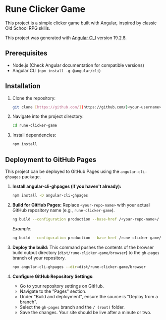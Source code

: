 # Rune Clicker Game

This project is a simple clicker game built with Angular, inspired by classic Old School RPG skills.

This project was generated with [Angular CLI](https://github.com/angular/angular-cli) version 19.2.8.

## Prerequisites

* Node.js (Check Angular documentation for compatible versions)
* Angular CLI (`npm install -g @angular/cli`)

## Installation

1.  Clone the repository:
    ```bash
    git clone [https://github.com/](https://github.com/)<your-username>/rune-clicker-game.git
    ```
2.  Navigate into the project directory:
    ```bash
    cd rune-clicker-game
    ```
3.  Install dependencies:
    ```bash
    npm install
    ```

## Deployment to GitHub Pages

This project can be deployed to GitHub Pages using the `angular-cli-ghpages` package.

1.  **Install angular-cli-ghpages (if you haven't already):**
    ```bash
    npm install -D angular-cli-ghpages
    ```

2.  **Build for GitHub Pages:**
    Replace `<your-repo-name>` with your actual GitHub repository name (e.g., `rune-clicker-game`).
    ```bash
    ng build --configuration production --base-href /<your-repo-name>/
    ```
    *Example:*
    ```bash
    ng build --configuration production --base-href /rune-clicker-game/
    ```

3.  **Deploy the build:**
    This command pushes the contents of the browser build output directory (`dist/rune-clicker-game/browser`) to the `gh-pages` branch of your repository.
    ```bash
    npx angular-cli-ghpages --dir=dist/rune-clicker-game/browser
    ```

4.  **Configure GitHub Repository Settings:**
    * Go to your repository settings on GitHub.
    * Navigate to the "Pages" section.
    * Under "Build and deployment", ensure the source is "Deploy from a branch".
    * Select the `gh-pages` branch and the `/ (root)` folder.
    * Save the changes. Your site should be live after a minute or two.
